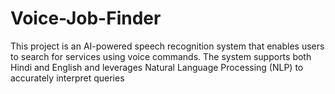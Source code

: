 # Voice-Job-Finder
This project is an AI-powered speech recognition system that enables users to search for services using voice commands. The system supports both Hindi and English and leverages Natural Language Processing (NLP) to accurately interpret queries
